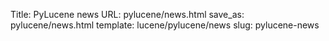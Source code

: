 Title: PyLucene news
URL: pylucene/news.html
save_as: pylucene/news.html
template: lucene/pylucene/news
slug: pylucene-news

